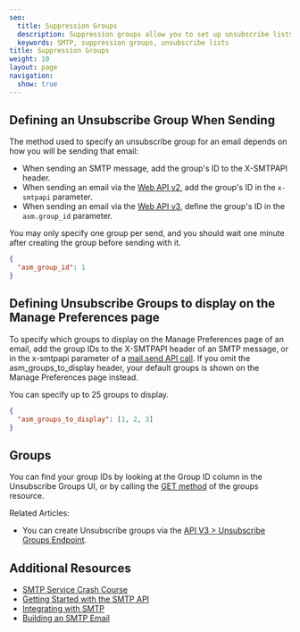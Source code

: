 ```yaml
---
seo:
  title: Suppression Groups
  description: Suppression groups allow you to set up unsubscribe lists and options
  keywords: SMTP, suppression groups, unsubscribe lists
title: Suppression Groups
weight: 10
layout: page
navigation:
  show: true
---
```


## 	Defining an Unsubscribe Group When Sending
 	
The method used to specify an unsubscribe group for an email depends on how you will be sending that email:

* When sending an SMTP message, add the group's ID to the X-SMTPAPI header.
* When sending an email via the [Web API v2]({{root_url}}/API_Reference/Web_API/mail.html), add the group's ID in the `x-smtpapi` parameter.
* When sending an email via the [Web API v3]({{root_url}}/API_Reference/Web_API_v3/Mail/index.html), define the group's ID in the `asm.group_id` parameter.

<call-out type="warning">

You may only specify one group per send, and you should wait one minute after creating the group before sending with it.

</call-out>

```json
{
  "asm_group_id": 1
}
```

## 	Defining Unsubscribe Groups to display on the Manage Preferences page
 	
To specify which groups to display on the Manage Preferences page of an email, add the group IDs to the X-SMTPAPI header of an SMTP message, or in the x-smtpapi parameter of a [mail.send API
call]({{root_url}}/API_Reference/Web_API/mail.html).
If you omit the asm_groups_to_display header, your default groups is shown on the Manage Preferences page instead.

<call-out type="warning">

You can specify up to 25 groups to display.

</call-out>

```json
{
  "asm_groups_to_display": [1, 2, 3]
}
```

## 	Groups
 	
You can find your group IDs by looking at the Group ID column in the Unsubscribe Groups UI, or by calling the [GET method]({{root_url}}/API_Reference/Web_API_v3/Suppression_Management/groups.html#-GET) of the groups resource.

Related Articles:

* You can create Unsubscribe groups via the [API V3 > Unsubscribe Groups Endpoint]({{root_url}}/API_Reference/Web_API_v3/Unsubscribe_Manager/groups.html#-POST).

## 	Additional Resources
 	
- [SMTP Service Crash Course](https://sendgrid.com/blog/smtp-service-crash-course/)
- [Getting Started with the SMTP API]({{root_url}}/for-developers/getting-started/getting-started-smtp.html)
- [Integrating with SMTP]({{root_url}}/for-developers/getting-started/integrating-with-the-smtp-api.html)
- [Building an SMTP Email]({{root_url}}/for-developers/getting-started/building-an-smtp-email.html)
